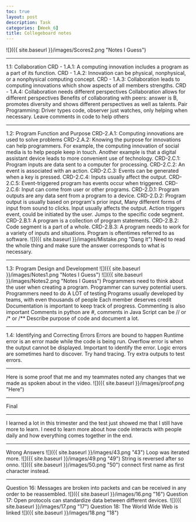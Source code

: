 ```yaml
---
toc: true
layout: post
description: Task
categories: [Week_6]
title: Collegeboard notes
---
```


![]({{ site.baseurl }}/images/Scores2.png "Notes I Guess")

---

1.1: Collaboration
CRD - 1.A.1: A computing innovation includes a program as a part of its function.
CRD - 1.A.2: Innovation can be physical, nonphysical, or a nonphysical computing concept.
CRD - 1.A.3: Collaboration leads to computing innovations which show aspects of all members strengths.
CRD - 1.A.4: Collaboration needs different perspectives
Collaboration allows for different perspectives
Benefits of collaborating with peers: answer is B, promotes diversity  and shows different perspectives as well as talents.
Pair Programming: Driver types code, observer just watches, only helping when necessary.
Leave comments in code to help others

---
1.2: Program Function and Purpose
CRD-2.A.1: Computing innovations are used to solve problems
CRD-2.A.2: Knowing the purpose for innovations can help programmers.
For example, the computing innovation of social media is to help people keep in touch.
Another example is that a digital assistant device leads to more convenient use of technology.
CRD-2.C.1: Program inputs are data sent to a computer for processing.
CRD-2.C.2: An event is associated with an action.
CRD-2.C.3: Events can be generated when a key is pressed.
CRD-2.C.4: Inputs usually affect the output.
CRD-2.C.5: Event-triggered program has events occur when triggered.
CRD-2.C.6: Input can come from user or other programs.
CRD-2.D.1: Program outputs are any data sent from a program to a device.
CRD-2.D.2: Program output is usually based on program's prior input,
Many different forms of input from sound to clicks.
Input usually affects the output.
Action triggers event, could be initiated by the user. Jumps to the specific code segment.
CRD-2.B.1: A program is a collection of program statements.
CRD-2.B.2: Code segment is a part of a whole.
CRD-2.B.3: A program needs to work for a variety of inputs and situations.
Program is oftentimes referred to as software.
![]({{ site.baseurl }}/images/Mistake.png "Dang it")
Need to read the whole thing and make sure the answer corresponds to what is necessary.

---
1.3: Program Design and Development
![]({{ site.baseurl }}/images/Notes1.png "Notes I Guess")
![]({{ site.baseurl }}/images/Notes2.png "Notes I Guess")
Programmers need to think about the user when creating a program.
Programmer can survey potential users.
Programmers need to do A LOT of testing
Programs usually developed by teams, with even thousands of people
Each member deserves credit
Documentation is important to keep track of progress.
Commenting is also important
Comments in python are #, comments in Java Script can be // or /* or /**
Describe purpose of code and document a lot.

---
1.4: Identifying and Correcting Errors
Errors are bound to happen
Runtime error is an error made while the code is being run.
Overflow error is when the output cannot be displayed.
Important to identify the error.
Logic errors are sometimes hard to discover.
Try hand tracing.
Try extra outputs to test errors.


---
Here is some proof that me and my teammates noted any changes that we made as spoken about in the video.
![]({{ site.baseurl }}/images/proof.png "Here")

---
Final

---

I learned a lot in this trimester and the test just showed me that I still have more to learn. I need to learn more about how code interacts with people daily and how everything comes together in the end.

---

Wrong Answers
![]({{ site.baseurl }}/images/43.png "43")
Loop was iterated more.
![]({{ site.baseurl }}/images/49.png "49")
String is reversed after so onno.
![]({{ site.baseurl }}/images/50.png "50")
connect first name as first character instead.

---

Question 16: Messages are broken into packets and can be received in any order to be reassembled.
![]({{ site.baseurl }}/images/16.png "16")
Question 17: Open protocols can standardize data between different devices.
![]({{ site.baseurl }}/images/17.png "17")
Question 18: The World Wide Web is linked
![]({{ site.baseurl }}/images/18.png "18")